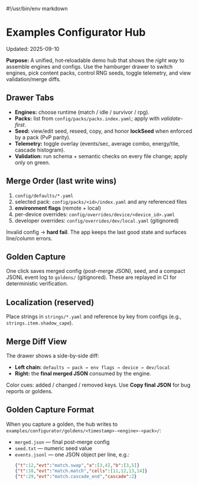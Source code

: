 #!/usr/bin/env markdown

# Examples Configurator Hub

Updated: 2025-09-10

**Purpose:** A unified, hot‑reloadable demo hub that shows the _right way_ to assemble engines and configs.
Use the hamburger drawer to switch engines, pick content packs, control RNG seeds, toggle telemetry, and view validation/merge diffs.

## Drawer Tabs

-    **Engines:** choose runtime (match / idle / survivor / rpg).
-    **Packs:** list from `config/packs/packs.index.yaml`; apply with _validate-first_.
-    **Seed:** view/edit seed, reseed, copy, and honor **lockSeed** when enforced by a pack (PvP parity).
-    **Telemetry:** toggle overlay (events/sec, average combo, energy/tile, cascade histogram).
-    **Validation:** run schema + semantic checks on every file change; apply only on green.

## Merge Order (last write wins)

1. `config/defaults/*.yaml`
2. selected pack: `config/packs/<id>/index.yaml` and any referenced files
3. **environment flags** (remote + local)
4. per-device overrides: `config/overrides/device/<device_id>.yaml`
5. developer overrides: `config/overrides/dev/local.yaml` (gitignored)

Invalid config → **hard fail**. The app keeps the last good state and surfaces line/column errors.

## Golden Capture

One click saves merged config (post-merge JSON), seed, and a compact JSONL event log to `goldens/` (gitignored).
These are replayed in CI for deterministic verification.

## Localization (reserved)

Place strings in `strings/*.yaml` and reference by key from configs (e.g., `strings.item.shadow_cape`).

## Merge Diff View

The drawer shows a side-by-side diff:

-    **Left chain:** `defaults → pack → env flags → device → dev/local`
-    **Right:** the **final merged JSON** consumed by the engine.

Color cues: added / changed / removed keys. Use **Copy final JSON** for bug reports or goldens.

## Golden Capture Format

When you capture a golden, the hub writes to `examples/configurator/goldens/<timestamp>-<engine>-<pack>/`:

-    `merged.json` — final post-merge config
-    `seed.txt` — numeric seed value
-    `events.jsonl` — one JSON object per line, e.g.:
     ```json
     {"t":12,"evt":"match.swap","a":[3,4],"b":[3,5]}
     {"t":18,"evt":"match.match","cells":[11,12,13,14]}
     {"t":29,"evt":"match.cascade_end","cascade":2}
     ```
